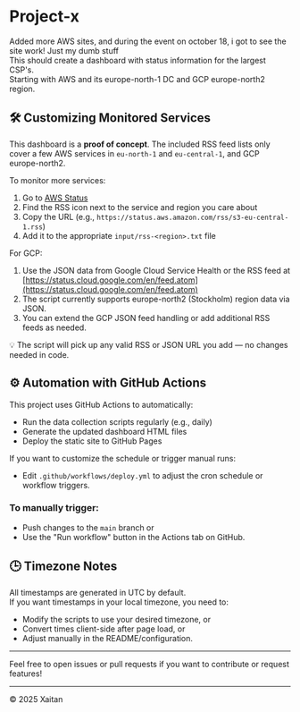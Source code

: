 # Project-x
Added more AWS sites, and during the event on october 18, i got to see the site work!
Just my dumb stuff  
This should create a dashboard with status information for the largest CSP's.  
Starting with AWS and its europe-north-1 DC and GCP europe-north2 region.

## 🛠️ Customizing Monitored Services

This dashboard is a **proof of concept**. The included RSS feed lists only cover a few AWS services in `eu-north-1` and `eu-central-1`, and GCP europe-north2.

To monitor more services:
1. Go to [AWS Status](https://status.aws.amazon.com/)
2. Find the RSS icon next to the service and region you care about
3. Copy the URL (e.g., `https://status.aws.amazon.com/rss/s3-eu-central-1.rss`)
4. Add it to the appropriate `input/rss-<region>.txt` file

For GCP:
1. Use the JSON data from Google Cloud Service Health or the RSS feed at [https://status.cloud.google.com/en/feed.atom](https://status.cloud.google.com/en/feed.atom)
2. The script currently supports europe-north2 (Stockholm) region data via JSON.
3. You can extend the GCP JSON feed handling or add additional RSS feeds as needed.

💡 The script will pick up any valid RSS or JSON URL you add — no changes needed in code.

## ⚙️ Automation with GitHub Actions

This project uses GitHub Actions to automatically:

- Run the data collection scripts regularly (e.g., daily)
- Generate the updated dashboard HTML files
- Deploy the static site to GitHub Pages

If you want to customize the schedule or trigger manual runs:

- Edit `.github/workflows/deploy.yml` to adjust the cron schedule or workflow triggers.

### To manually trigger:

- Push changes to the `main` branch or
- Use the "Run workflow" button in the Actions tab on GitHub.

## 🕒 Timezone Notes

All timestamps are generated in UTC by default.  
If you want timestamps in your local timezone, you need to:

- Modify the scripts to use your desired timezone, or
- Convert times client-side after page load, or
- Adjust manually in the README/configuration.

---

Feel free to open issues or pull requests if you want to contribute or request features!

---

© 2025 Xaitan
